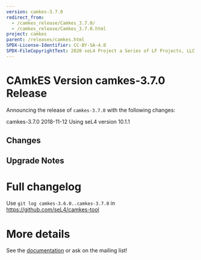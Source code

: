 ```yaml
---
version: camkes-3.7.0
redirect_from:
  - /camkes_release/Camkes_3.7.0/
  - /camkes_release/Camkes_3.7.0.html
project: camkes
parent: /releases/camkes.html
SPDX-License-Identifier: CC-BY-SA-4.0
SPDX-FileCopyrightText: 2020 seL4 Project a Series of LF Projects, LLC.
---
```

# CAmkES Version camkes-3.7.0 Release

Announcing the release of `camkes-3.7.0` with the following changes:

camkes-3.7.0 2018-11-12
Using seL4 version 10.1.1

## Changes


## Upgrade Notes


# Full changelog
 Use `git log camkes-3.6.0..camkes-3.7.0` in
<https://github.com/seL4/camkes-tool>

# More details
 See the
[documentation](https://github.com/seL4/camkes-tool/blob/camkes-3.7.0/docs/index.md)
or ask on the mailing list!
